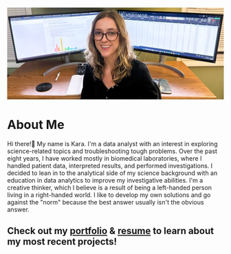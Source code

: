 ![](https://github.com/ke177409/Kara-Evans/blob/main/images/portfolio3.jpg)

# About Me 
Hi there!👋 My name is Kara. I'm a data analyst with an interest in exploring science-related topics and troubleshooting tough problems. 
Over the past eight years, I have worked mostly in biomedical laboratories, where I handled patient data, interpreted results, and performed investigations. I decided to lean in to the analytical side of my science background with an education in data analytics to improve my investigative abilities. I'm a creative thinker, which I believe is a result of being a left-handed person living in a right-handed world. I like to develop my own solutions and go against the "norm" because the best answer usually isn't the obvious answer.

## Check out my [portfolio](https://ke177409.github.io/Kara-Evans/) & [resume](https://github.com/ke177409/Kara-Evans/blob/main/images/Evans.Kara%20Resume.pdf) to learn about my most recent projects!
